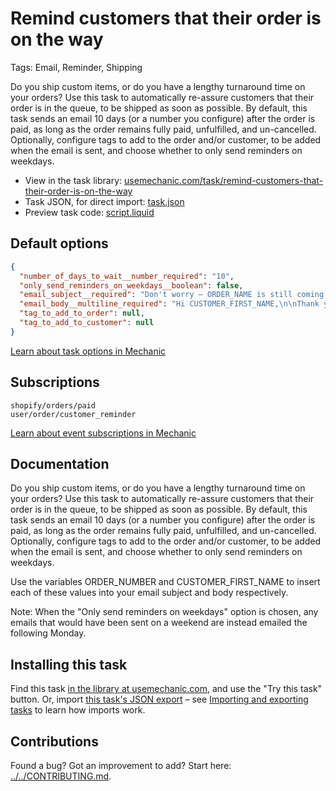 # Remind customers that their order is on the way

Tags: Email, Reminder, Shipping

Do you ship custom items, or do you have a lengthy turnaround time on your orders? Use this task to automatically re-assure customers that their order is in the queue, to be shipped as soon as possible. By default, this task sends an email 10 days (or a number you configure) after the order is paid, as long as the order remains fully paid, unfulfilled, and un-cancelled. Optionally, configure tags to add to the order and/or customer, to be added when the email is sent, and choose whether to only send reminders on weekdays.

* View in the task library: [usemechanic.com/task/remind-customers-that-their-order-is-on-the-way](https://usemechanic.com/task/remind-customers-that-their-order-is-on-the-way)
* Task JSON, for direct import: [task.json](../../tasks/remind-customers-that-their-order-is-on-the-way.json)
* Preview task code: [script.liquid](./script.liquid)

## Default options

```json
{
  "number_of_days_to_wait__number_required": "10",
  "only_send_reminders_on_weekdays__boolean": false,
  "email_subject__required": "Don't worry – ORDER_NAME is still coming!",
  "email_body__multiline_required": "Hi CUSTOMER_FIRST_NAME,\n\nThank you for your order! We're writing to let you know that your order is still enqueued, and will be shipped to you as soon as it's ready. :)\n\nJust reply to this email if you have any questions.\n\nThanks,\n{{ shop.name }}",
  "tag_to_add_to_order": null,
  "tag_to_add_to_customer": null
}
```

[Learn about task options in Mechanic](https://docs.usemechanic.com/article/471-task-options)

## Subscriptions

```liquid
shopify/orders/paid
user/order/customer_reminder
```

[Learn about event subscriptions in Mechanic](https://docs.usemechanic.com/article/408-subscriptions)

## Documentation

Do you ship custom items, or do you have a lengthy turnaround time on your orders? Use this task to automatically re-assure customers that their order is in the queue, to be shipped as soon as possible. By default, this task sends an email 10 days (or a number you configure) after the order is paid, as long as the order remains fully paid, unfulfilled, and un-cancelled. Optionally, configure tags to add to the order and/or customer, to be added when the email is sent, and choose whether to only send reminders on weekdays.

Use the variables ORDER_NUMBER and CUSTOMER_FIRST_NAME to insert each of these values into your email subject and body respectively.

Note: When the "Only send reminders on weekdays" option is chosen, any emails that would have been sent on a weekend are instead emailed the following Monday.

## Installing this task

Find this task [in the library at usemechanic.com](https://usemechanic.com/task/remind-customers-that-their-order-is-on-the-way), and use the "Try this task" button. Or, import [this task's JSON export](../../tasks/remind-customers-that-their-order-is-on-the-way.json) – see [Importing and exporting tasks](https://docs.usemechanic.com/article/505-importing-and-exporting-tasks) to learn how imports work.

## Contributions

Found a bug? Got an improvement to add? Start here: [../../CONTRIBUTING.md](../../CONTRIBUTING.md).
